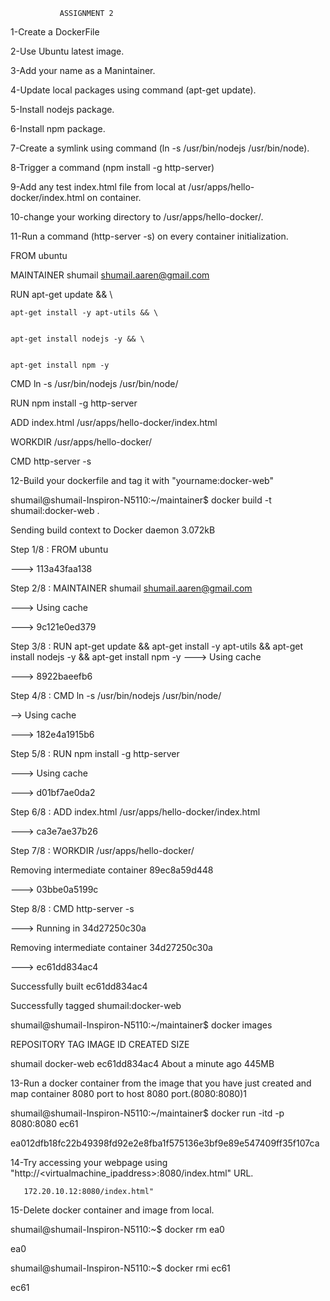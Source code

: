                ASSIGNMENT 2



1-Create a DockerFile


2-Use Ubuntu latest image.


3-Add your name as a Manintainer.


4-Update local packages using command (apt-get update).


5-Install nodejs package.


6-Install npm package.


7-Create a symlink using command (ln -s /usr/bin/nodejs /usr/bin/node).


8-Trigger a command (npm install -g http-server)


9-Add any test index.html file from local at /usr/apps/hello-docker/index.html on container.


10-change your working directory to /usr/apps/hello-docker/.


11-Run a command (http-server -s) on every container initialization.




FROM ubuntu


MAINTAINER shumail <shumail.aaren@gmail.com>


RUN apt-get update && \


    apt-get install -y apt-utils && \


    apt-get install nodejs -y && \


    apt-get install npm -y


CMD ln -s /usr/bin/nodejs /usr/bin/node/


RUN npm install -g http-server


ADD index.html /usr/apps/hello-docker/index.html    


WORKDIR /usr/apps/hello-docker/


CMD http-server -s



12-Build your dockerfile and tag it with "yourname:docker-web"


shumail@shumail-Inspiron-N5110:~/maintainer$ docker build -t shumail:docker-web .



Sending build context to Docker daemon  3.072kB

Step 1/8 : FROM ubuntu

 ---> 113a43faa138


Step 2/8 : MAINTAINER shumail <shumail.aaren@gmail.com>

 ---> Using cache

 ---> 9c121e0ed379


Step 3/8 : RUN apt-get update &&     apt-get install -y apt-utils &&     apt-get install nodejs -y &&     apt-get install npm -y
 ---> Using cache

 ---> 8922baeefb6



Step 4/8 : CMD ln -s /usr/bin/nodejs /usr/bin/node/


 --> Using cache

 ---> 182e4a1915b6


Step 5/8 : RUN npm install -g http-server

 ---> Using cache

 ---> d01bf7ae0da2


Step 6/8 : ADD index.html /usr/apps/hello-docker/index.html

 ---> ca3e7ae37b26


Step 7/8 : WORKDIR /usr/apps/hello-docker/


Removing intermediate container 89ec8a59d448

 ---> 03bbe0a5199c


Step 8/8 : CMD http-server -s

 ---> Running in 34d27250c30a

Removing intermediate container 34d27250c30a

 ---> ec61dd834ac4

Successfully built ec61dd834ac4

Successfully tagged shumail:docker-web


shumail@shumail-Inspiron-N5110:~/maintainer$ docker images


REPOSITORY                                                      TAG                 IMAGE ID            CREATED              SIZE


shumail                                                         docker-web          ec61dd834ac4        About a minute ago   445MB




13-Run a docker container from the image that you have just created and map container 8080 port to host 8080 port.(8080:8080)1


shumail@shumail-Inspiron-N5110:~/maintainer$ docker run -itd -p 8080:8080 ec61


ea012dfb18fc22b49398fd92e2e8fba1f575136e3bf9e89e547409ff35f107ca


14-Try accessing your webpage using "http://<virtualmachine_ipaddress>:8080/index.html" URL.



       172.20.10.12:8080/index.html" 



15-Delete docker container and image from local.


shumail@shumail-Inspiron-N5110:~$ docker rm ea0


ea0



shumail@shumail-Inspiron-N5110:~$ docker rmi ec61

ec61











                    


